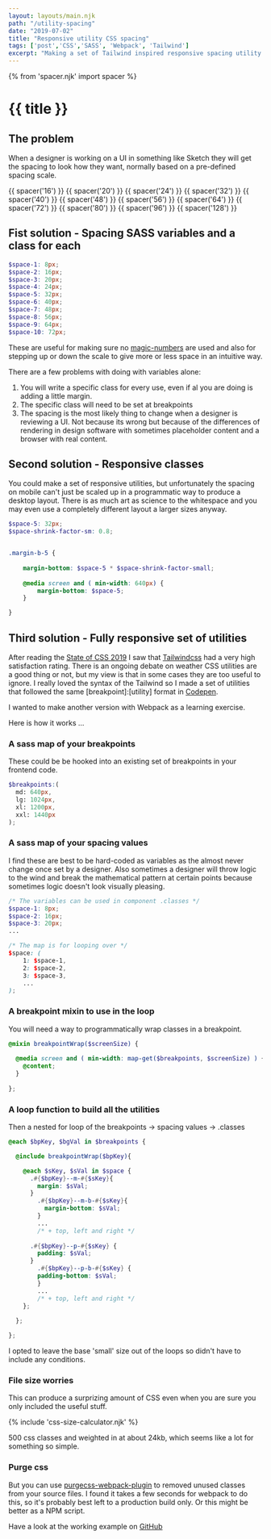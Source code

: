```yaml
---
layout: layouts/main.njk
path: "/utility-spacing"
date: "2019-07-02"
title: "Responsive utility CSS spacing"
tags: ['post','CSS','SASS', 'Webpack', 'Tailwind']
excerpt: "Making a set of Tailwind inspired responsive spacing utility classes with SASS"
---
```


{% from 'spacer.njk' import spacer %}

# {{ title }}

## The problem
When a designer is working on a UI in something like Sketch they will get the spacing to look how they want, normally based on a pre-defined spacing scale.

<div class="side-scroller">
<div class="side-scroller-child whitespace-nowrap">
    {{ spacer('16') }}
    {{ spacer('20') }}
    {{ spacer('24') }}
    {{ spacer('32') }}
    {{ spacer('40') }}
    {{ spacer('48') }}
    {{ spacer('56') }}
    {{ spacer('64') }}
    {{ spacer('72') }}
    {{ spacer('80') }}
    {{ spacer('96') }}
    {{ spacer('128') }}
</div>
</div>

## Fist solution - Spacing SASS variables and a class for each

```SCSS
$space-1: 8px;
$space-2: 16px;
$space-3: 20px;
$space-4: 24px;
$space-5: 32px;
$space-6: 40px;
$space-7: 48px;
$space-8: 56px;
$space-9: 64px;
$space-10: 72px;
```
These are useful for making sure no [magic-numbers](https://css-tricks.com/magic-numbers-in-css/) are used and also for stepping up or down the scale to give more or less space in an intuitive way.

There are a few problems with doing with variables alone:
1. You will write a specific class for  every use, even if al you are doing is adding a little margin.
2. The specific class will need to be set at breakpoints
3. The spacing is the most likely thing to change when a designer is reviewing a UI. Not because its wrong but because of the differences of rendering in design software with sometimes placeholder content and a browser with real content.

## Second solution - Responsive classes
You could make a set of responsive utilities, but unfortunately the spacing on mobile can't just be scaled up in a programmatic way to produce a desktop layout. There is as much art as science to the whitespace and you may even use a completely different layout a larger sizes anyway.

```SCSS
$space-5: 32px;
$space-shrink-factor-sm: 0.8;


.margin-b-5 {
    
    margin-bottom: $space-5 * $space-shrink-factor-small;
    
    @media screen and ( min-width: 640px) {
        margin-bottom: $space-5;
    }

}

```

## Third solution - Fully responsive set of utilities
After reading the [State of CSS 2019](https://2019.stateofcss.com/) I saw that [Tailwindcss](https://tailwindcss.com/) had a very high satisfaction rating. There is an ongoing debate on weather CSS utilities are a good thing or not, but my view is that in some cases they are too useful to ignore. I really loved the syntax of the Tailwind so I made a set of utilities that followed the same [breakpoint]:[utility] format in [Codepen](https://codepen.io/jqim/pen/ydLpVB). 

I wanted to make another version with Webpack as a learning exercise.

Here is how it works ...

### A sass map of your breakpoints
These could be be hooked into an existing set of breakpoints in your frontend code.

```SCSS
$breakpoints:(
  md: 640px,
  lg: 1024px,
  xl: 1200px,
  xxl: 1440px
);
```

### A sass map of your spacing values
I find these are best to be hard-coded as variables as the almost never change once set by a designer. Also sometimes a designer will throw logic to the wind and break the mathematical pattern at certain points because sometimes logic doesn't look visually pleasing.

```SCSS
/* The variables can be used in component .classes */
$space-1: 8px;
$space-2: 16px;
$space-3: 20px;
...

/* The map is for looping over */
$space: (
    1: $space-1,
    2: $space-2,
    3: $space-3,
    ...
);
```
### A breakpoint mixin to use in the loop
You will need a way to programmatically wrap classes in a breakpoint.

```SCSS
@mixin breakpointWrap($screenSize) {
  
  @media screen and ( min-width: map-get($breakpoints, $screenSize) ) {
    @content;
  }
  
};
```

### A loop function to build all the utilities
Then a nested for loop of the breakpoints -> spacing values -> .classes

```SCSS
@each $bpKey, $bgVal in $breakpoints {

  @include breakpointWrap($bpKey){

    @each $sKey, $sVal in $space {
      .#{$bpKey}--m-#{$sKey}{
        margin: $sVal;
      }
        .#{$bpKey}--m-b-#{$sKey}{
          margin-bottom: $sVal;
        }
        ...
        /* + top, left and right */
      
      .#{$bpKey}--p-#{$sKey} {
        padding: $sVal;
      }
        .#{$bpKey}--p-b-#{$sKey} {
        padding-bottom: $sVal;
        }
        ...  
        /* + top, left and right */
    };
    
  };

};
```
I opted to leave the base 'small' size out of the loops so didn't have to include any conditions.


### File size worries

This can produce a surprizing amount of CSS even when you are sure you only included the useful stuff.

{% include 'css-size-calculator.njk' %}

500 css classes and weighted in at about 24kb, which seems like a lot for something so simple.


### Purge css
But you can use [purgecss-webpack-plugin](https://github.com/FullHuman/purgecss-webpack-plugin) to removed unused classes from your source files. I found it takes a few seconds for webpack to do this, so it's probably best left to a production build only. Or this might be better as a NPM script.

Have a look at the working example on [GitHub](https://github.com/jimmaclean/utility-spacing)
